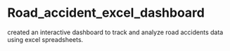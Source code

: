 # Road_accident_excel_dashboard
created an interactive dashboard to track and analyze road accidents data using excel spreadsheets.
